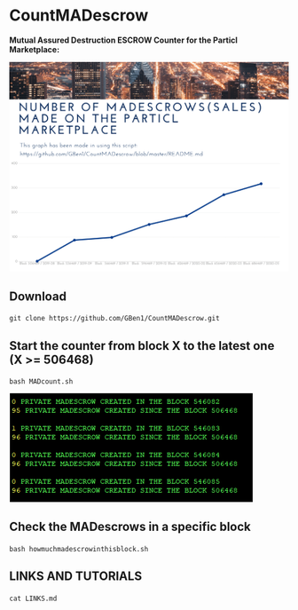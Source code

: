# CountMADescrow

**Mutual Assured Destruction ESCROW Counter for the Particl Marketplace:**


![Screenshot](mad-1.png)


## Download

`git clone https://github.com/GBen1/CountMADescrow.git`

## Start the counter from block X to the latest one (X >= 506468)

`bash MADcount.sh`

![Screenshot](madcounter.png)

## Check the MADescrows in a specific block

 `bash howmuchmadescrowinthisblock.sh`
 
 ## LINKS AND TUTORIALS

`cat LINKS.md`
